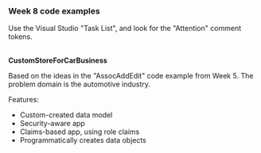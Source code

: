 ### Week 8 code examples  

Use the Visual Studio "Task List", and look for the "Attention" comment tokens.  
<br>

**CustomStoreForCarBusiness**

Based on the ideas in the "AssocAddEdit" code example from Week 5. The problem domain is the automotive industry.  

Features:  
- Custom-created data model  
- Security-aware app  
- Claims-based app, using role claims  
- Programmatically creates data objects  
